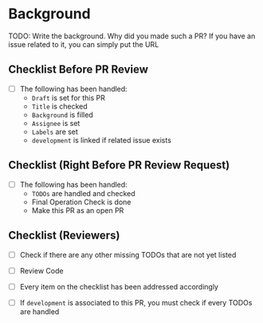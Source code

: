 # Background
TODO: Write the background. Why did you made such a PR? If you have an issue related to it, you can simply put the URL

## Checklist Before PR Review
- [ ] The following has been handled:
  -  `Draft` is set for this PR
  - `Title` is checked
  - `Background` is filled
  - `Assignee` is set
  - `Labels` are set
  - `development` is linked if related issue exists

## Checklist (Right Before PR Review Request)
- [ ] The following has been handled:
  - `TODOs` are handled and checked
  - Final Operation Check is done
  - Make this PR as an open PR

## Checklist (Reviewers)
- [ ] Check if there are any other missing TODOs that are not yet listed
- [ ] Review Code
- [ ] Every item on the checklist has been addressed accordingly
- [ ] If `development` is associated to this PR, you must check if every TODOs are handled


